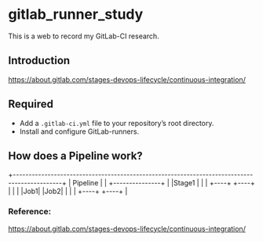 # gitlab_runner_study
This is a web to record my GitLab-CI research.

## Introduction
https://about.gitlab.com/stages-devops-lifecycle/continuous-integration/

## Required
 - Add a `.gitlab-ci.yml` file to your repository’s root directory.
 - Install and configure GitLab-runners.

## How does a Pipeline work?
+---------------------------------------------------------------------------------------------+
| Pipeline                                                                                    |
| +---------------+
| |Stage1         |
| | +----+ +----+ |
| | |Job1| |Job2| |
| | +----+ +----+ |


### Reference:
https://about.gitlab.com/stages-devops-lifecycle/continuous-integration/
